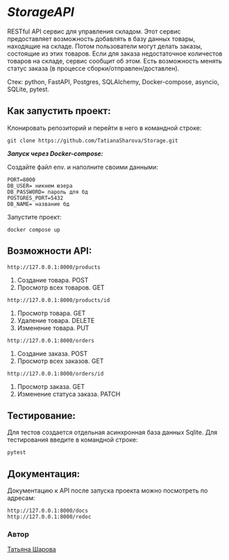 # **_StorageAPI_**
RESTful API сервис для управления складом. Этот сервис предоставляет возможность добавлять в базу данных товары, находящие на складе. Потом пользователи могут делать заказы, состоящие из этих товаров. Если для заказа недостаточное количестов товаров на складе, сервис сообщит об этом. Есть возможность менять статус заказа (в процессе сборки/отправлен/доставлен).                                                               

Стек: python, FastAPI, Postgres, SQLAlchemy, Docker-compose, asyncio, SQLite, pytest.                                                                          
                                           
**Как запустить проект:**
-----------
Клонировать репозиторий и перейти в него в командной строке:

```
git clone https://github.com/TatianaSharova/Storage.git
```
**_Запуск через Docker-compose:_**                                                 

Создайте файл env. и наполните своими данными:
```
PORT=8000
DB_USER= никнем юзера
DB_PASSWORD= пароль для бд
POSTGRES_PORT=5432
DB_NAME= название бд
```
Запустите проект:          
```
docker compose up
```
                                                   
**Возможности API:**
-----------

```
http://127.0.0.1:8000/products
```
1. Создание товара. POST
2. Просмотр всех товаров. GET
                                                         
```
http://127.0.0.1:8000/products/id
```
1. Просмотр товара. GET
2. Удаление товара. DELETE
3. Изменение товара. PUT
                                                    
```
http://127.0.0.1:8000/orders
```
1. Создание заказа. POST
2. Просмотр всех заказов. GET
                                                  
```
http://127.0.0.1:8000/orders/id
```
1. Просмотр заказа. GET
3. Изменение статуса заказа. PATCH
                                                     
**Тестирование:**                                                 
-----------
Для тестов создается отдельная асинхронная база данных Sqlite.
Для тестирования введите в командной строке:
```
pytest
```
                                                      
**Документация:**                                                               
-----------
Документацию к API после запуска проекта можно посмотреть по адресам:
```
http://127.0.0.1:8000/docs
http://127.0.0.1:8000/redoc
```

### Автор
[Татьяна Шарова](https://github.com/TatianaSharova)